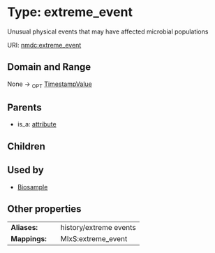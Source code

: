 
# Type: extreme_event


Unusual physical events that may have affected microbial populations

URI: [nmdc:extreme_event](https://microbiomedata/meta/extreme_event)


## Domain and Range

None ->  <sub>OPT</sub> [TimestampValue](TimestampValue.md)

## Parents

 *  is_a: [attribute](attribute.md)

## Children


## Used by

 * [Biosample](Biosample.md)

## Other properties

|  |  |  |
| --- | --- | --- |
| **Aliases:** | | history/extreme events |
| **Mappings:** | | MIxS:extreme_event |

